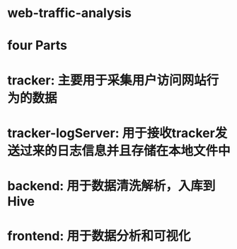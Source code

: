 # web-traffic-analysis

# four Parts

# tracker: 主要用于采集用户访问网站行为的数据

# tracker-logServer: 用于接收tracker发送过来的日志信息并且存储在本地文件中

# backend: 用于数据清洗解析，入库到Hive

# frontend: 用于数据分析和可视化